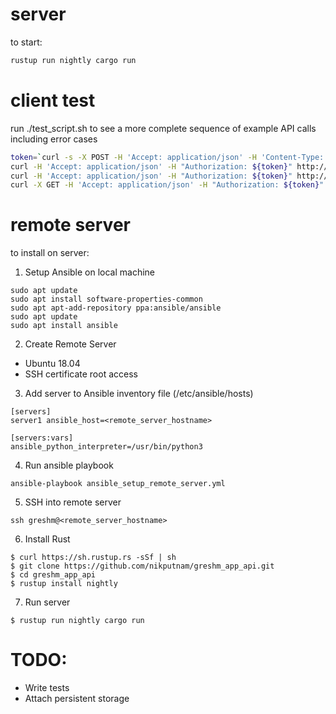 # server

to start:

```sh
rustup run nightly cargo run
```

# client test

run ./test_script.sh to see a more complete sequence of example API calls including error cases

```sh
token=`curl -s -X POST -H 'Accept: application/json' -H 'Content-Type: application/json' --data '{"username":"nik","password":"cows"}' http://localhost:8000/auth`
curl -H 'Accept: application/json' -H "Authorization: ${token}" http://localhost:8000/recent
curl -H 'Accept: application/json' -H "Authorization: ${token}" http://localhost:8000/balance
curl -X GET -H 'Accept: application/json' -H "Authorization: ${token}" http://localhost:8000/spend/bob/1200.00
```

# remote server

to install on server:

1. Setup Ansible on local machine

```
sudo apt update
sudo apt install software-properties-common
sudo apt apt-add-repository ppa:ansible/ansible
sudo apt update
sudo apt install ansible
```

2. Create Remote Server
 - Ubuntu 18.04
 - SSH certificate root access

3. Add server to Ansible inventory file (/etc/ansible/hosts)

```
[servers]
server1 ansible_host=<remote_server_hostname>

[servers:vars]
ansible_python_interpreter=/usr/bin/python3
```

4. Run ansible playbook

```
ansible-playbook ansible_setup_remote_server.yml
```

5. SSH into remote server

```
ssh greshm@<remote_server_hostname>
```

6. Install Rust

```
$ curl https://sh.rustup.rs -sSf | sh
$ git clone https://github.com/nikputnam/greshm_app_api.git
$ cd greshm_app_api
$ rustup install nightly
```

7. Run server
```
$ rustup run nightly cargo run
```


# TODO:

* Write tests
* Attach persistent storage 
